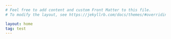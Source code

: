 ```yaml
---
# Feel free to add content and custom Front Matter to this file.
# To modify the layout, see https://jekyllrb.com/docs/themes/#overriding-theme-defaults

layout: home
tag: test
---
```

